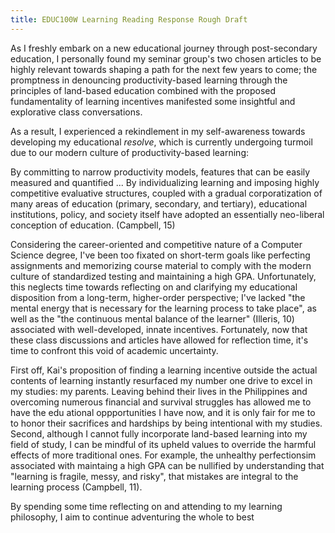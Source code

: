 ```yaml
---
title: EDUC100W Learning Reading Response Rough Draft
---
```

As I freshly embark on a new educational journey through post-secondary education, I personally found my seminar group's two chosen articles to be highly relevant towards shaping a path for the next few years to come; the promptness in denouncing productivity-based learning through the principles of land-based education combined with the proposed fundamentality of learning incentives manifested some insightful and explorative class conversations.

As a result, I experienced a rekindlement in my self-awareness towards developing my educational *resolve*, which is currently undergoing turmoil due to our modern culture of productivity-based learning:

By committing to narrow productivity models, features that can be easily measured and quantified ... By individualizing learning and imposing highly competitive evaluative structures, coupled with a gradual corporatization of many areas of education (primary, secondary, and tertiary), educational institutions, policy, and society itself have adopted an essentially neo-liberal conception of education. (Campbell, 15)

Considering the career-oriented and competitive nature of a Computer Science degree, I've been too fixated on short-term goals like perfecting assignments and memorizing course material to comply with the modern culture of standardized testing and maintaining a high GPA. Unfortunately, this neglects time towards reflecting on and clarifying my educational disposition from a long-term, higher-order perspective; I've lacked "the mental energy that is necessary for the learning process to take place", as well as the "the continuous mental balance of the learner" (Illeris, 10) associated with well-developed, innate incentives. Fortunately, now that these class discussions and articles have allowed for reflection time, it's time to confront this void of academic uncertainty.

First off, Kai's proposition of finding a learning incentive outside the actual contents of learning instantly resurfaced my number one drive to excel in my studies: my parents. Leaving behind their lives in the Philippines and overcoming numerous financial and survival struggles has allowed me to have the edu
ational oppportunities I have now, and it is only fair for me to to honor their sacrifices and hardships by being intentional with my studies. Second, although I cannot fully incorporate land-based learning into my field of study, I can be mindful of its upheld values to override the harmful effects of more traditional ones. For example, the unhealthy perfectionsim associated with maintaing a high GPA can be nullified by understanding that "learning is fragile, messy, and risky", that mistakes are integral to the learning process (Campbell, 11). 

By spending some time reflecting on and attending to my learning philosophy, I aim to continue adventuring the whole to best 








